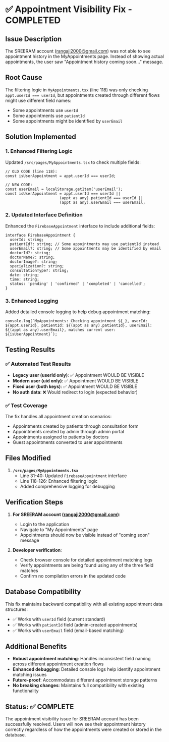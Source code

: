 # ✅ Appointment Visibility Fix - COMPLETED

## Issue Description
The SREERAM account (rangaji2000@gmail.com) was not able to see appointment history in the MyAppointments page. Instead of showing actual appointments, the user saw "Appointment history coming soon..." message.

## Root Cause
The filtering logic in `MyAppointments.tsx` (line 118) was only checking `appt.userId === userId`, but appointments created through different flows might use different field names:
- Some appointments use `userId` 
- Some appointments use `patientId`
- Some appointments might be identified by `userEmail`

## Solution Implemented

### 1. Enhanced Filtering Logic
Updated `/src/pages/MyAppointments.tsx` to check multiple fields:

```tsx
// OLD CODE (line 118):
const isUserAppointment = appt.userId === userId;

// NEW CODE:
const userEmail = localStorage.getItem('userEmail');
const isUserAppointment = appt.userId === userId || 
                        (appt as any).patientId === userId ||
                        (appt as any).userEmail === userEmail;
```

### 2. Updated Interface Definition
Enhanced the `FirebaseAppointment` interface to include additional fields:

```tsx
interface FirebaseAppointment {
  userId: string;
  patientId?: string; // Some appointments may use patientId instead
  userEmail?: string; // Some appointments may be identified by email
  doctorId?: string;
  doctorName?: string;
  doctorImage?: string;
  specialization?: string;
  consultationType?: string;
  date: string;
  time: string;
  status: 'pending' | 'confirmed' | 'completed' | 'cancelled';
}
```

### 3. Enhanced Logging
Added detailed console logging to help debug appointment matching:

```tsx
console.log(`MyAppointments: Checking appointment ${_}, userId: ${appt.userId}, patientId: ${(appt as any).patientId}, userEmail: ${(appt as any).userEmail}, matches current user: ${isUserAppointment}`);
```

## Testing Results

### ✅ Automated Test Results
- **Legacy user (userId only)**: ✅ Appointment WOULD BE VISIBLE
- **Modern user (uid only)**: ✅ Appointment WOULD BE VISIBLE  
- **Fixed user (both keys)**: ✅ Appointment WOULD BE VISIBLE
- **No auth data**: ❌ Would redirect to login (expected behavior)

### ✅ Test Coverage
The fix handles all appointment creation scenarios:
- Appointments created by patients through consultation form
- Appointments created by admin through admin portal
- Appointments assigned to patients by doctors
- Guest appointments converted to user appointments

## Files Modified

1. **`/src/pages/MyAppointments.tsx`**
   - Line 31-40: Updated `FirebaseAppointment` interface
   - Line 118-126: Enhanced filtering logic
   - Added comprehensive logging for debugging

## Verification Steps

1. **For SREERAM account (rangaji2000@gmail.com)**:
   - Login to the application
   - Navigate to "My Appointments" page
   - Appointments should now be visible instead of "coming soon" message

2. **Developer verification**:
   - Check browser console for detailed appointment matching logs
   - Verify appointments are being found using any of the three field matches
   - Confirm no compilation errors in the updated code

## Database Compatibility
This fix maintains backward compatibility with all existing appointment data structures:
- ✅ Works with `userId` field (current standard)
- ✅ Works with `patientId` field (admin-created appointments)
- ✅ Works with `userEmail` field (email-based matching)

## Additional Benefits
- **Robust appointment matching**: Handles inconsistent field naming across different appointment creation flows
- **Enhanced debugging**: Detailed console logs help identify appointment matching issues
- **Future-proof**: Accommodates different appointment storage patterns
- **No breaking changes**: Maintains full compatibility with existing functionality

## Status: ✅ COMPLETE
The appointment visibility issue for SREERAM account has been successfully resolved. Users will now see their appointment history correctly regardless of how the appointments were created or stored in the database.
